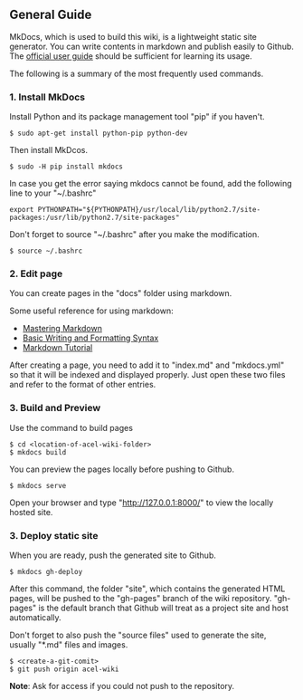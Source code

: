 ## General Guide

MkDocs, which is used to build this wiki, is a lightweight static site generator. You can write contents in markdown and publish easily to Github. The [official user guide](http://www.mkdocs.org/) should be sufficient for learning its usage. 

The following is a summary of the most frequently used commands.

### 1. Install MkDocs

Install Python and its package management tool "pip" if you haven't.

```
$ sudo apt-get install python-pip python-dev
```

Then install MkDcos.

```
$ sudo -H pip install mkdocs
```

In case you get the error saying mkdocs cannot be found, add the following line to your "~/.bashrc"

```
export PYTHONPATH="${PYTHONPATH}/usr/local/lib/python2.7/site-packages:/usr/lib/python2.7/site-packages"
```

Don't forget to source "~/.bashrc" after you make the modification.

```
$ source ~/.bashrc
```

### 2. Edit page

You can create pages in the "docs" folder using markdown.

Some useful reference for using markdown:

* [Mastering Markdown](https://guides.github.com/features/mastering-markdown/)
* [Basic Writing and Formatting Syntax](https://help.github.com/articles/basic-writing-and-formatting-syntax/)
* [Markdown Tutorial](https://github.com/LewisVo/Markdown-Tutorial)  

After creating a page, you need to add it to "index.md" and "mkdocs.yml" so that it will be indexed and displayed properly. Just open these two files and refer to the format of other entries.

### 3. Build and Preview

Use the command to build pages

```
$ cd <location-of-acel-wiki-folder>
$ mkdocs build
```

You can preview the pages locally before pushing to Github.

```
$ mkdocs serve
```

Open your browser and type "http://127.0.0.1:8000/" to view the locally hosted site.

### 3. Deploy static site

When you are ready, push the generated site to Github.

```
$ mkdocs gh-deploy
```

After this command, the folder "site", which contains the generated HTML pages, will be pushed to the "gh-pages" branch of the wiki repository. "gh-pages" is the default branch that Github will treat as a project site and host automatically.

Don't forget to also push the "source files" used to generate the site, usually "*.md" files and images.

```
$ <create-a-git-comit>
$ git push origin acel-wiki
```

**Note**: Ask for access if you could not push to the repository.